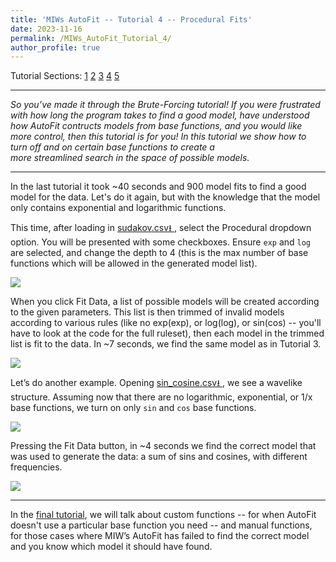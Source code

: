 ```yaml
---
title: 'MIWs AutoFit -- Tutorial 4 -- Procedural Fits'
date: 2023-11-16
permalink: /MIWs_AutoFit_Tutorial_4/
author_profile: true
---
```


Tutorial Sections: 
[1](https://mattingliswhalen.github.io/MIWs_AutoFit_Tutorial_1/) 
[2](https://mattingliswhalen.github.io/MIWs_AutoFit_Tutorial_2/)
[3](https://mattingliswhalen.github.io/MIWs_AutoFit_Tutorial_3/)
[4](https://mattingliswhalen.github.io/MIWs_AutoFit_Tutorial_4/)
[5](https://mattingliswhalen.github.io/MIWs_AutoFit_Tutorial_5/)

---

_So you’ve made it through the Brute-Forcing tutorial! If you were frustrated with how long the program takes to 
find a good model, have understood how AutoFit contructs models from base functions, and you would like more control, 
then this tutorial is for you! In this tutorial we show how to turn off and on certain base functions to create a  
more streamlined search in the space of possible models._

---

In the last tutorial it took ~40 seconds and 900 model fits to find a good model for the data. Let's do it again, but 
with the knowledge that the model only contains exponential and logarithmic functions.

This time, after loading in 
<a href="http://mattingliswhalen.github.io/data/MIWsAutoFitTutorial/sudakov.csv">
sudakov.csv⭳
</a>, select the Procedural dropdown option. 
You will be presented with some checkboxes. Ensure `exp` and `log` are selected, and change the depth to 4 
(this is the max number of base functions which will be allowed in the generated model list).

<img src="https://mattingliswhalen.github.io/images/MIWsAutoFitTutorial/sudakov_options.png">

When you click Fit Data, a list of possible models will be created according to the given parameters. 
This list is then trimmed of invalid models according to various rules (like no exp(exp), or log(log), or sin(cos) 
-- you'll have to look at the code for the full ruleset), then 
each model in the trimmed list is fit to the data. In ~7 seconds, we find the same model as in Tutorial 3.

<img src="https://mattingliswhalen.github.io/images/MIWsAutoFitTutorial/sudakov_procedural.png">

Let’s do another example. Opening 
<a href="http://mattingliswhalen.github.io/data/MIWsAutoFitTutorial/sin_cosine.csv">
sin_cosine.csv⭳
</a>, we see a wavelike structure. Assuming now that there are no logarithmic, exponential, or 1/x base functions, 
we turn on only `sin` and `cos` base functions.

<img src="https://mattingliswhalen.github.io/images/MIWsAutoFitTutorial/sin_cos_data.png">

Pressing the Fit Data button, in ~4 seconds we find the correct model that was used to generate the data: 
a sum of sins and cosines, with different frequencies.

<img src="https://mattingliswhalen.github.io/images/MIWsAutoFitTutorial/sin_cos_fit.png">

---

In the [final tutorial](https://mattingliswhalen.github.io/MIWs_AutoFit_Tutorial_5/), we will talk about 
custom functions -- for when AutoFit doesn't use a particular base function you need -- and manual functions, 
for those cases where MIW’s AutoFit has failed to find the correct model and you know which model it should have found.